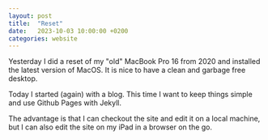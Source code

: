 ```yaml
---
layout: post
title:  "Reset"
date:   2023-10-03 10:00:00 +0200
categories: website
---
```

Yesterday I did a reset of my "old" MacBook Pro 16 from 2020 and installed the latest version of 
MacOS. It is nice to have a clean and garbage free desktop.

Today I started (again) with a blog.
This time I want to keep things simple and use Github Pages with Jekyll.

The advantage is that I can checkout the site and edit it on a local machine, but I can also edit 
the site on my iPad in a browser on the go.
